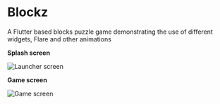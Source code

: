 # Blockz

A Flutter based blocks puzzle game demonstrating the use of different widgets, Flare and other animations

**Splash screen**

![Launcher screen](https://user-images.githubusercontent.com/4103388/53134600-a8e62900-352c-11e9-8fc6-3e321df4a017.png)



**Game screen**

![Game screen](https://user-images.githubusercontent.com/4103388/53134610-b4395480-352c-11e9-937a-8344114cb216.png)